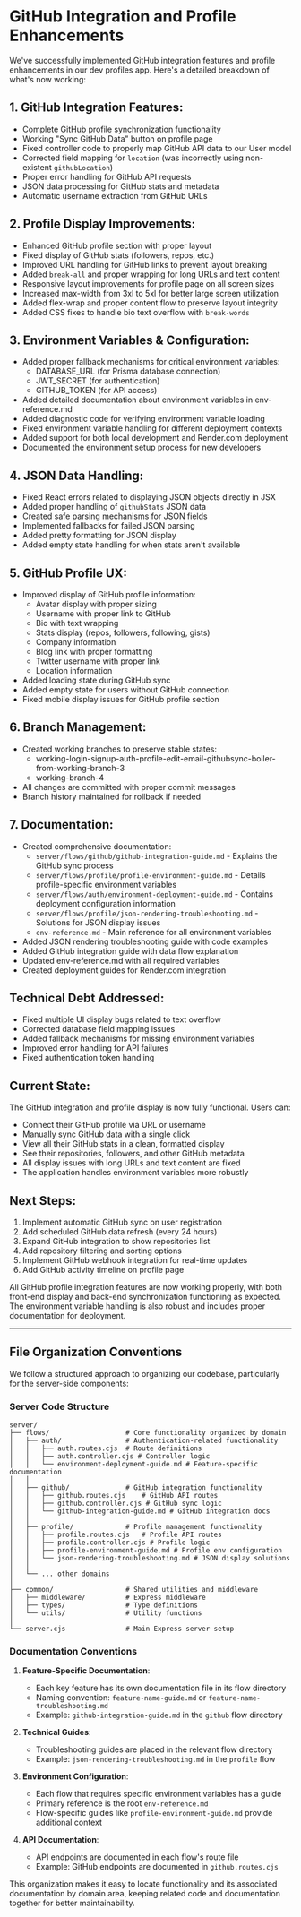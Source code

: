 # GitHub Integration and Profile Enhancements

We've successfully implemented GitHub integration features and profile enhancements in our dev profiles app. Here's a detailed breakdown of what's now working:

## 1. GitHub Integration Features:
- Complete GitHub profile synchronization functionality
- Working "Sync GitHub Data" button on profile page
- Fixed controller code to properly map GitHub API data to our User model
- Corrected field mapping for `location` (was incorrectly using non-existent `githubLocation`)
- Proper error handling for GitHub API requests
- JSON data processing for GitHub stats and metadata
- Automatic username extraction from GitHub URLs

## 2. Profile Display Improvements:
- Enhanced GitHub profile section with proper layout
- Fixed display of GitHub stats (followers, repos, etc.)
- Improved URL handling for GitHub links to prevent layout breaking
- Added `break-all` and proper wrapping for long URLs and text content
- Responsive layout improvements for profile page on all screen sizes
- Increased max-width from 3xl to 5xl for better large screen utilization
- Added flex-wrap and proper content flow to preserve layout integrity
- Added CSS fixes to handle bio text overflow with `break-words`

## 3. Environment Variables & Configuration:
- Added proper fallback mechanisms for critical environment variables:
  - DATABASE_URL (for Prisma database connection)
  - JWT_SECRET (for authentication)
  - GITHUB_TOKEN (for API access)
- Added detailed documentation about environment variables in env-reference.md
- Added diagnostic code for verifying environment variable loading
- Fixed environment variable handling for different deployment contexts
- Added support for both local development and Render.com deployment
- Documented the environment setup process for new developers

## 4. JSON Data Handling:
- Fixed React errors related to displaying JSON objects directly in JSX
- Added proper handling of `githubStats` JSON data
- Created safe parsing mechanisms for JSON fields
- Implemented fallbacks for failed JSON parsing
- Added pretty formatting for JSON display
- Added empty state handling for when stats aren't available

## 5. GitHub Profile UX:
- Improved display of GitHub profile information:
  - Avatar display with proper sizing
  - Username with proper link to GitHub
  - Bio with text wrapping
  - Stats display (repos, followers, following, gists)
  - Company information
  - Blog link with proper formatting
  - Twitter username with proper link
  - Location information
- Added loading state during GitHub sync
- Added empty state for users without GitHub connection
- Fixed mobile display issues for GitHub profile section

## 6. Branch Management:
- Created working branches to preserve stable states:
  - working-login-signup-auth-profile-edit-email-githubsync-boiler-from-working-branch-3
  - working-branch-4
- All changes are committed with proper commit messages
- Branch history maintained for rollback if needed

## 7. Documentation:
- Created comprehensive documentation:
  - `server/flows/github/github-integration-guide.md` - Explains the GitHub sync process
  - `server/flows/profile/profile-environment-guide.md` - Details profile-specific environment variables
  - `server/flows/auth/environment-deployment-guide.md` - Contains deployment configuration information
  - `server/flows/profile/json-rendering-troubleshooting.md` - Solutions for JSON display issues
  - `env-reference.md` - Main reference for all environment variables
- Added JSON rendering troubleshooting guide with code examples
- Added GitHub integration guide with data flow explanation
- Updated env-reference.md with all required variables
- Created deployment guides for Render.com integration

## Technical Debt Addressed:
- Fixed multiple UI display bugs related to text overflow
- Corrected database field mapping issues
- Added fallback mechanisms for missing environment variables
- Improved error handling for API failures
- Fixed authentication token handling

## Current State:
The GitHub integration and profile display is now fully functional. Users can:
- Connect their GitHub profile via URL or username
- Manually sync GitHub data with a single click
- View all their GitHub stats in a clean, formatted display
- See their repositories, followers, and other GitHub metadata
- All display issues with long URLs and text content are fixed
- The application handles environment variables more robustly

## Next Steps:
1. Implement automatic GitHub sync on user registration
2. Add scheduled GitHub data refresh (every 24 hours)
3. Expand GitHub integration to show repositories list
4. Add repository filtering and sorting options
5. Implement GitHub webhook integration for real-time updates
6. Add GitHub activity timeline on profile page

All GitHub profile integration features are now working properly, with both front-end display and back-end synchronization functioning as expected. The environment variable handling is also robust and includes proper documentation for deployment.

---

## File Organization Conventions

We follow a structured approach to organizing our codebase, particularly for the server-side components:

### Server Code Structure

```
server/
├── flows/                   # Core functionality organized by domain
│   ├── auth/                # Authentication-related functionality
│   │   ├── auth.routes.cjs  # Route definitions
│   │   ├── auth.controller.cjs # Controller logic
│   │   └── environment-deployment-guide.md # Feature-specific documentation
│   │
│   ├── github/              # GitHub integration functionality
│   │   ├── github.routes.cjs    # GitHub API routes
│   │   ├── github.controller.cjs # GitHub sync logic
│   │   └── github-integration-guide.md # GitHub integration docs
│   │
│   ├── profile/             # Profile management functionality
│   │   ├── profile.routes.cjs   # Profile API routes
│   │   ├── profile.controller.cjs # Profile logic
│   │   ├── profile-environment-guide.md # Profile env configuration
│   │   └── json-rendering-troubleshooting.md # JSON display solutions
│   │
│   └── ... other domains
│
├── common/                  # Shared utilities and middleware
│   ├── middleware/          # Express middleware
│   ├── types/               # Type definitions
│   └── utils/               # Utility functions
│
└── server.cjs               # Main Express server setup
```

### Documentation Conventions

1. **Feature-Specific Documentation**:
   - Each key feature has its own documentation file in its flow directory
   - Naming convention: `feature-name-guide.md` or `feature-name-troubleshooting.md`
   - Example: `github-integration-guide.md` in the `github` flow directory

2. **Technical Guides**:
   - Troubleshooting guides are placed in the relevant flow directory
   - Example: `json-rendering-troubleshooting.md` in the `profile` flow

3. **Environment Configuration**:
   - Each flow that requires specific environment variables has a guide
   - Primary reference is the root `env-reference.md`
   - Flow-specific guides like `profile-environment-guide.md` provide additional context

4. **API Documentation**:
   - API endpoints are documented in each flow's route file
   - Example: GitHub endpoints are documented in `github.routes.cjs`

This organization makes it easy to locate functionality and its associated documentation by domain area, keeping related code and documentation together for better maintainability. 